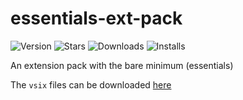# essentials-ext-pack

![Version](https://vsmarketplacebadge.apphb.com/version/NdagiStanley.essentials-ext-pack.svg)
![Stars](https://vsmarketplacebadge.apphb.com/rating-star/NdagiStanley.essentials-ext-pack.svg
)
![Downloads](https://vsmarketplacebadge.apphb.com/downloads/NdagiStanley.essentials-ext-pack.svg
)
![Installs](https://vsmarketplacebadge.apphb.com/installs/NdagiStanley.essentials-ext-pack.svg
)

An extension pack with the bare minimum (essentials)

The `vsix` files can be downloaded [here](https://marketplace.visualstudio.com/items?itemName=NdagiStanley.essentials-ext-pack&ssr=false#version-history)
